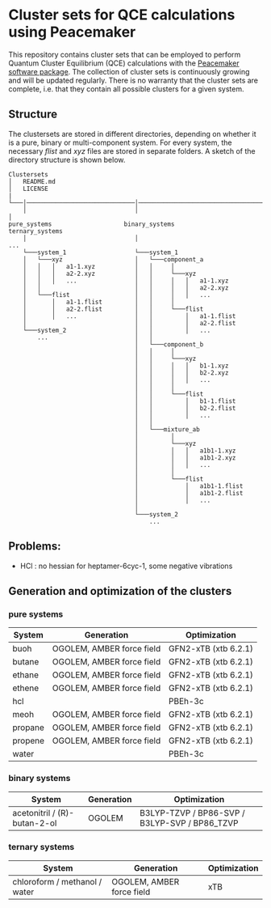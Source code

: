 # Cluster sets for QCE calculations using Peacemaker

This repository contains cluster sets that can be employed to perform Quantum Cluster Equilibrium (QCE) calculations with the [Peacemaker software package](https://github.com/kirchners-manta/peacemaker3). The collection of cluster sets is continuously growing and will be updated regularly. There is no warranty that the cluster sets are complete, i.e. that they contain all possible clusters for a given system.

## Structure 

The clustersets are stored in different directories, depending on whether it is a pure, binary or multi-component system. For every system, the necessary *flist* and *xyz* files are stored in separate folders. A sketch of the directory structure is shown below.

```
Clustersets
│   README.md
│   LICENSE
|    
└───│──────────────────────────────│───────────────────────────────────│
    │                              │                                   │
pure_systems                    binary_systems                      ternary_systems
    │                              │                                ...
    └───system_1                   └───system_1
    │   └───xyz                    │   └───component_a
    │   │   │   a1-1.xyz           │   │     │
    │   │   │   a2-2.xyz           │   │     └───xyz
    │   │   │   ...                │   │     │   │   a1-1.xyz 
    │   │                          │   │     │   │   a2-2.xyz
    │   └───flist                  │   │     │   │   ... 
    │       │   a1-1.flist         │   │     │
    │       │   a2-2.flist         │   │     └───flist
    │       │   ...                │   │         │   a1-1.flist
    │                              │   │         │   a2-2.flist 
    └───system_2                   │   │         │   ...
        ...                        │   │
                                   │   └───component_b
                                   │   │     │  
                                   │   │     └───xyz
                                   │   │     │   │   b1-1.xyz
                                   │   │     │   │   b2-2.xyz
                                   │   │     │   │   ...
                                   │   │     │
                                   │   │     └───flist
                                   │   │         │   b1-1.flist
                                   │   │         │   b2-2.flist
                                   │   │         │   ...
                                   │   │
                                   │   └───mixture_ab
                                   │         │  
                                   │         └───xyz
                                   │         │   │   a1b1-1.xyz
                                   │         │   │   a1b1-2.xyz
                                   │         │   │   ...
                                   │         │
                                   │         └───flist
                                   │             │   a1b1-1.flist
                                   │             │   a1b1-2.flist
                                   │             │   ...
                                   │
                                   └───system_2
                                       ...

```

## Problems:
- HCl : no hessian for heptamer-6cyc-1, some negative vibrations

## Generation and optimization of the clusters
### pure systems

| System   | Generation                 | Optimization         |
|----------|------------                |--------------        |
| buoh     | OGOLEM, AMBER force field  | GFN2-xTB (xtb 6.2.1) |       
| butane   | OGOLEM, AMBER force field  | GFN2-xTB (xtb 6.2.1) |
| ethane   | OGOLEM, AMBER force field  | GFN2-xTB (xtb 6.2.1) |
| ethene   | OGOLEM, AMBER force field  | GFN2-xTB (xtb 6.2.1) |
| hcl      |                            | PBEh-3c              |
| meoh     | OGOLEM, AMBER force field  | GFN2-xTB (xtb 6.2.1) |
| propane  | OGOLEM, AMBER force field  | GFN2-xTB (xtb 6.2.1) |
| propene  | OGOLEM, AMBER force field  | GFN2-xTB (xtb 6.2.1) |
| water    |                            | PBEh-3c              |

### binary systems

| System                        | Generation | Optimization                                  |
|----------                     |------------|--------------                                 |
| acetonitril / (R)-butan-2-ol  | OGOLEM     | B3LYP-TZVP / BP86-SVP / B3LYP-SVP / BP86_TZVP |

### ternary systems

| System                        | Generation                | Optimization |
|----------                     |------------               |--------------|
| chloroform / methanol / water | OGOLEM, AMBER force field | xTB          |
